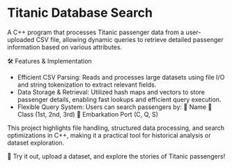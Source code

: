 # Titanic Database Search
A C++ program that processes Titanic passenger data from a user-uploaded CSV file, allowing dynamic queries to retrieve detailed passenger information based on various attributes.

🛠 Features & Implementation
- Efficient CSV Parsing: Reads and processes large datasets using file I/O and string tokenization to extract relevant fields.
- Data Storage & Retrieval: Utilized hash maps and vectors to store passenger details, enabling fast lookups and efficient query execution.
- Flexible Query System: Users can search passengers by:
  🔹 Name
  🔹 Class (1st, 2nd, 3rd)
  🔹 Embarkation Port (C, Q, S)

This project highlights file handling, structured data processing, and search optimizations in C++, making it a practical tool for historical analysis or dataset exploration.

🔹 Try it out, upload a dataset, and explore the stories of Titanic passengers!
